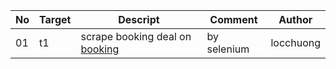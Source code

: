 |No|Target|Descript|Comment|Author|
|---|---|---|---|---|
|01|t1|scrape booking deal on [booking](https://www.booking.com/)|by selenium|locchuong|
